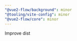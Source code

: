 ```yaml
---
"@vue2-flow/background": minor
"@tooling/vite-config": minor
"@vue2-flow/core": minor
---
```


Improve dist
